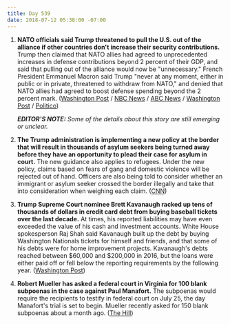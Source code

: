 ```yaml
---
title: Day 539
date: 2018-07-12 05:38:00 -07:00
---
```


1. **NATO officials said Trump threatened to pull the U.S. out of the alliance if other countries don't increase their security contributions.** Trump then claimed that NATO allies had agreed to unprecedented increases in defense contributions beyond 2 percent of their GDP, and said that pulling out of the alliance would now be "unnecessary." French President Emmanuel Macron said Trump "never at any moment, either in public or in private, threatened to withdraw from NATO," and denied that NATO allies had agreed to boost defense spending beyond the 2 percent mark. ([Washington Post](https://www.washingtonpost.com/world/europe/trump-upends-nato-summit-demanding-immediate-spending-increases-or-he-willdo-his-own-thing/2018/07/12/a3818cc6-7f0a-11e8-a63f-7b5d2aba7ac5_story.html?utm_term=.8ce452553604) / [NBC News](https://www.cnbc.com/2018/07/12/trump-says-nato-allies-have-agreed-to-increase-their-defense-spending-.html) / [ABC News](https://abcnews.go.com/International/wireStory/french-president-macron-denies-trump-claim-nato-powers-56533074) / [Washington Post](https://www.washingtonpost.com/world/macron-says-trump-never-at-any-moment-either-in-public-or-in-private-threatened-to-withdraw-from-nato/2018/07/12/ce3d3290-85c6-11e8-9e06-4db52ac42e05_story.html?utm_term=.034ef01e77b3) / [Politico](https://www.politico.eu/article/trump-threatens-to-pull-out-of-nato/))

   ***EDITOR'S NOTE:** Some of the details about this story are still emerging or unclear.*

2. **The Trump administration is implementing a new policy at the border that will result in thousands of asylum seekers being turned away before they have an opportunity to plead their case for asylum in court.** The new guidance also applies to refugees. Under the new policy, claims based on fears of gang and domestic violence will be rejected out of hand. Officers are also being told to consider whether an immigrant or asylum seeker crossed the border illegally and take that into consideration when weighing each claim. ([CNN](https://www.cnn.com/2018/07/11/politics/border-immigrants-asylum-restrictions/index.html))

3. **Trump Supreme Court nominee Brett Kavanaugh racked up tens of thousands of dollars in credit card debt from buying baseball tickets over the last decade.** At times, his reported liabilities may have even exceeded the value of his cash and investment accounts. White House spokesperson Raj Shah said Kavanaugh built up the debt by buying Washington Nationals tickets for himself and friends, and that some of his debts were for home improvement projects. Kavanaugh's debts reached between $60,000 and $200,000 in 2016, but the loans were either paid off or fell below the reporting requirements by the following year. ([Washington Post](https://www.washingtonpost.com/investigations/supreme-court-nominee-brett-kavanaugh-piled-up-credit-card-debt-by-purchasing-nationals-tickets-white-house-says/2018/07/11/8e3ad7d6-8460-11e8-9e80-403a221946a7_story.html?utm_term=.0a90e35db85c))

4. **Robert Mueller has asked a federal court in Virginia for 100 blank subpoenas in the case against Paul Manafort.** The subpoenas would require the recipients to testify in federal court on July 25, the day Manafort's trial is set to begin. Mueller recently asked for 150 blank subpoenas about a month ago. ([The Hill](http://thehill.com/policy/national-security/396597-mueller-asks-court-for-100-more-blank-subpoenas-ahead-of-manafort))